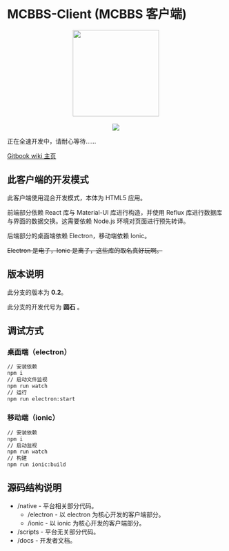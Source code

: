 # MCBBS-Client \(MCBBS 客户端\)

<div align="center">
<a href="http://miao.su/image/HdIbf">
<img src="http://miao.su/images/2018/12/24/447a2b32e7ec7bd5fb486.md.png" width="200" height="200">
</a>
</div>
<br />
<div align="center">
<a href="https://travis-ci.com/langyo/MCBBS-Client">
<img src="https://travis-ci.com/langyo/MCBBS-Client.svg?branch=master">
</a>
</div>

正在全速开发中，请耐心等待……

[Gitbook wiki 主页](https://mcbbs-client-developer.gitbook.io/mcbbs-client-dev/)

## 此客户端的开发模式

此客户端使用混合开发模式，本体为 HTML5 应用。

前端部分依赖 React 库与 Material-UI 库进行构造，并使用 Reflux 库进行数据库与界面的数据交换。这需要依赖 Node.js 环境对页面进行预先转译。

后端部分的桌面端依赖 Electron，移动端依赖 Ionic。

~~Electron 是电子，Ionic 是离子，这些库的取名真好玩啊。~~

## 版本说明

此分支的版本为 **0.2**。

此分支的开发代号为 **圆石** 。

## 调试方式

### 桌面端（electron）

```bash
// 安装依赖
npm i
// 启动文件监视
npm run watch
// 运行
npm run electron:start
```

### 移动端（ionic）

```bash
// 安装依赖
npm i
// 启动监视
npm run watch
// 构建
npm run ionic:build
```

## 源码结构说明

* /native - 平台相关部分代码。
  * /electron - 以 electron 为核心开发的客户端部分。
  * /ionic - 以 ionic 为核心开发的客户端部分。
* /scripts - 平台无关部分代码。
* /docs - 开发者文档。
